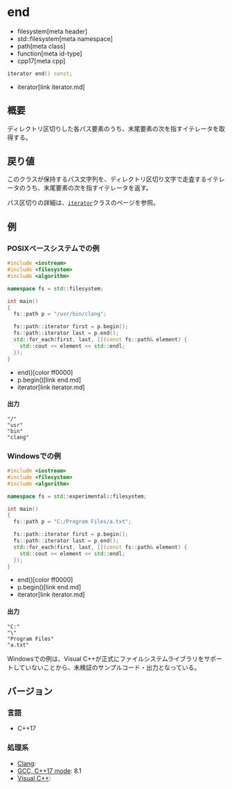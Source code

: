 # end
* filesystem[meta header]
* std::filesystem[meta namespace]
* path[meta class]
* function[meta id-type]
* cpp17[meta cpp]

```cpp
iterator end() const;
```
* iterator[link iterator.md]

## 概要
ディレクトリ区切りした各パス要素のうち、末尾要素の次を指すイテレータを取得する。


## 戻り値
このクラスが保持するパス文字列を、ディレクトリ区切り文字で走査するイテレータのうち、末尾要素の次を指すイテレータを返す。

パス区切りの詳細は、[`iterator`](iterator.md)クラスのページを参照。


## 例
### POSIXベースシステムでの例
```cpp example
#include <iostream>
#include <filesystem>
#include <algorithm>

namespace fs = std::filesystem;

int main()
{
  fs::path p = "/usr/bin/clang";

  fs::path::iterator first = p.begin();
  fs::path::iterator last = p.end();
  std::for_each(first, last, [](const fs::path& element) {
    std::cout << element << std::endl;
  });
}
```
* end()[color ff0000]
* p.begin()[link end.md]
* iterator[link iterator.md]

#### 出力
```
"/"
"usr"
"bin"
"clang"
```


### Windowsでの例
```cpp example
#include <iostream>
#include <filesystem>
#include <algorithm>

namespace fs = std::experimental::filesystem;

int main()
{
  fs::path p = "C:/Program Files/a.txt";

  fs::path::iterator first = p.begin();
  fs::path::iterator last = p.end();
  std::for_each(first, last, [](const fs::path& element) {
    std::cout << element << std::endl;
  });
}
```
* end()[color ff0000]
* p.begin()[link end.md]
* iterator[link iterator.md]

#### 出力
```
"C:"
"\"
"Program Files"
"a.txt"
```

Windowsでの例は、Visual C++が正式にファイルシステムライブラリをサポートしていないことから、未検証のサンプルコード・出力となっている。


## バージョン
### 言語
- C++17

### 処理系
- [Clang](/implementation.md#clang):
- [GCC, C++17 mode](/implementation.md#gcc): 8.1
- [Visual C++](/implementation.md#visual_cpp):

